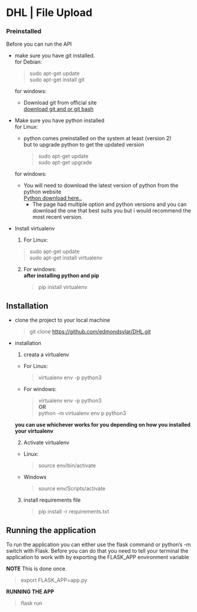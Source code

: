 # DHL | File Upload

### Preinstalled

Before you can run the API  
* make sure you have git installed.  
  for Debian:  
  > sudo apt-get update  
  > sudo apt-get install git  

  for windows:  
  * Download git from official site  
  [download git and or git bash](https://git-scm.com/download/win)  

* Make sure you have python installed  
  for Linux:  
  * python comes preinstalled on the system at least (version 2)  
    but to upgrade python to get the updated version  
    > sudo apt-get update  
    >sudo apt-get upgrade  

  for windows:  
    * You will need to download the latest version of python from the python website  
      [Python download here.. ](https://www.python.org/downloads/)  
      * The page had multiple option and python versions and you can download the one that  best suits you but i would recommend the most recent version.  

* Install virtualenv
  1. For Linux:  
    > sudo apt-get update  
    > sudo apt-get install virtualenv  

  2. For windows:  
    __after installing python and pip__  
     > pip install virtualenv

## Installation  

* clone the project to your local machine  
  > git clone https://github.com/edmondsylar/DHL.git  

* installation  
  1. creata a virtualenv  
    * For Linux:  
      > virtualenv env -p python3  

    * For windows:  
      > virtualenv env -p python3  
      **OR**  
      > python -m virtualenv env p python3  

    __you can use whichever works for you depending on how you installed your virtualenv__  

  2. Activate virtualenv  
    * Linux:  
      > source env/bin/activate  

    * Windows  
      > source env/Scripts/activate  

  3. install requirements file  
      > pip install -r requirements.txt  


## Running the application
  To run the application you can either use the flask command or python’s -m switch with Flask. Before you can do that you need to tell your terminal the application to work with by exporting the FLASK_APP environment variable

**NOTE** This is done once.  
  > export FLASK_APP=app.py  

**RUNNING THE APP**  
  > flask run 
